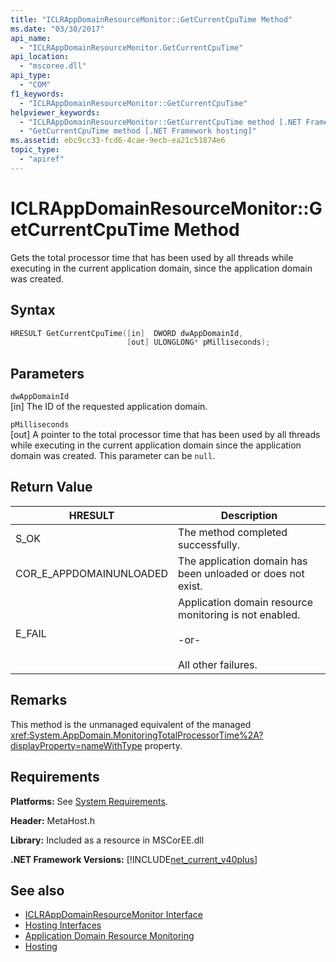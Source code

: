 ```yaml
---
title: "ICLRAppDomainResourceMonitor::GetCurrentCpuTime Method"
ms.date: "03/30/2017"
api_name: 
  - "ICLRAppDomainResourceMonitor.GetCurrentCpuTime"
api_location: 
  - "mscoree.dll"
api_type: 
  - "COM"
f1_keywords: 
  - "ICLRAppDomainResourceMonitor::GetCurrentCpuTime"
helpviewer_keywords: 
  - "ICLRAppDomainResourceMonitor::GetCurrentCpuTime method [.NET Framework hosting]"
  - "GetCurrentCpuTime method [.NET Framework hosting]"
ms.assetid: ebc9cc33-fcd6-4cae-9ecb-ea21c51874e6
topic_type: 
  - "apiref"
---
```

# ICLRAppDomainResourceMonitor::GetCurrentCpuTime Method
Gets the total processor time that has been used by all threads while executing in the current application domain, since the application domain was created.  
  
## Syntax  
  
```cpp  
HRESULT GetCurrentCpuTime([in]  DWORD dwAppDomainId,  
                          [out] ULONGLONG* pMilliseconds);  
```  
  
## Parameters  
 `dwAppDomainId`  
 [in] The ID of the requested application domain.  
  
 `pMilliseconds`  
 [out] A pointer to the total processor time that has been used by all threads while executing in the current application domain since the application domain was created. This parameter can be `null`.  
  
## Return Value  
  
|HRESULT|Description|  
|-------------|-----------------|  
|S_OK|The method completed successfully.|  
|COR_E_APPDOMAINUNLOADED|The application domain has been unloaded or does not exist.|  
|E_FAIL|Application domain resource monitoring is not enabled.<br /><br /> -or-<br /><br /> All other failures.|  
  
## Remarks  
 This method is the unmanaged equivalent of the managed <xref:System.AppDomain.MonitoringTotalProcessorTime%2A?displayProperty=nameWithType> property.  
  
## Requirements  
 **Platforms:** See [System Requirements](../../../../docs/framework/get-started/system-requirements.md).  
  
 **Header:** MetaHost.h  
  
 **Library:** Included as a resource in MSCorEE.dll  
  
 **.NET Framework Versions:** [!INCLUDE[net_current_v40plus](../../../../includes/net-current-v40plus-md.md)]  
  
## See also

- [ICLRAppDomainResourceMonitor Interface](../../../../docs/framework/unmanaged-api/hosting/iclrappdomainresourcemonitor-interface.md)
- [Hosting Interfaces](../../../../docs/framework/unmanaged-api/hosting/hosting-interfaces.md)
- [Application Domain Resource Monitoring](../../../standard/garbage-collection/app-domain-resource-monitoring.md)
- [Hosting](../../../../docs/framework/unmanaged-api/hosting/index.md)
